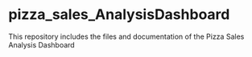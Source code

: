 # pizza_sales_AnalysisDashboard
This repository includes the files and documentation of the Pizza Sales Analysis Dashboard
